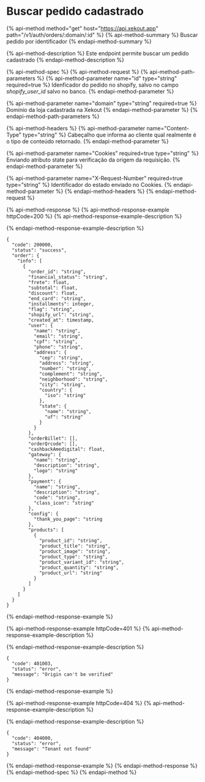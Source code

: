 # Buscar pedido cadastrado

{% api-method method="get" host="https://api.xekout.app" path="/v1/auth/orders/:domain/:id" %}
{% api-method-summary %}
Buscar pedido por identificador
{% endapi-method-summary %}

{% api-method-description %}
Este endpoint permite buscar um pedido cadastrado
{% endapi-method-description %}

{% api-method-spec %}
{% api-method-request %}
{% api-method-path-parameters %}
{% api-method-parameter name="id" type="string" required=true %}
Idenficador do pedido no shopify, salvo no campo _shopify\_user\_id_ salvo no banco.
{% endapi-method-parameter %}

{% api-method-parameter name="domain" type="string" required=true %}
Domínio da loja cadastrada na Xekout
{% endapi-method-parameter %}
{% endapi-method-path-parameters %}

{% api-method-headers %}
{% api-method-parameter name="Content-Type" type="string" %}
Cabeçalho que informa ao cliente qual realmente é o tipo de conteúdo retornado.
{% endapi-method-parameter %}

{% api-method-parameter name="Cookies" required=true type="string" %}
Enviando atributo state para verificação da origem da requisição.
{% endapi-method-parameter %}

{% api-method-parameter name="X-Request-Number" required=true type="string" %}
Identificador do estado enviado no Cookies.
{% endapi-method-parameter %}
{% endapi-method-headers %}
{% endapi-method-request %}

{% api-method-response %}
{% api-method-response-example httpCode=200 %}
{% api-method-response-example-description %}

{% endapi-method-response-example-description %}

```
{
  "code": 200000,
  "status": "success",
  "order": {
    "info": [
      {
        "order_id": "string",
        "financial_status": "string",
        "frete": float,
        "subtotal": float,
        "discount": float,
        "end_card": "string",
        "installments": integer,
        "flag": "string",
        "shopify_url": "string",
        "created_at": timestamp,
        "user": {
          "name": "string",
          "email": "string",
          "cpf": "string",
          "phone": "string",
          "address": {
            "cep": "string",
            "address": "string",
            "number": "string",
            "complement": "string",
            "neighborhood": "string",
            "city": "string",
            "country": {
              "iso": "string"
            },
            "state": {
              "name": "string",
              "uf": "string"
            }
          }
        },
        "orderBillet": [],
        "orderQrcode": [],
        "cashbackAmedigital": float,
        "gateway": {
          "name": "string",
          "description": "string",
          "logo": "string"
        },
        "payment": {
          "name": "string",
          "description": "string",
          "code": "string",
          "class_icon": "string"
        },
        "config": {
          "thank_you_page": "string
        },
        "products": [
          {
            "product_id": "string",
            "product_title": "string",
            "product_image": "string",
            "product_type": "string",
            "product_variant_id": "string",
            "product_quantity": "string",
            "product_url": "string"
          }
        ]
      }
    ]
  }
}
```
{% endapi-method-response-example %}

{% api-method-response-example httpCode=401 %}
{% api-method-response-example-description %}

{% endapi-method-response-example-description %}

```
{
  "code": 401003,
  "status": "error",
  "message": "Origin can't be verified"
}
```
{% endapi-method-response-example %}

{% api-method-response-example httpCode=404 %}
{% api-method-response-example-description %}

{% endapi-method-response-example-description %}

```
{
  "code": 404000,
  "status": "error",
  "message": "Tenant not found"
}
```
{% endapi-method-response-example %}
{% endapi-method-response %}
{% endapi-method-spec %}
{% endapi-method %}



